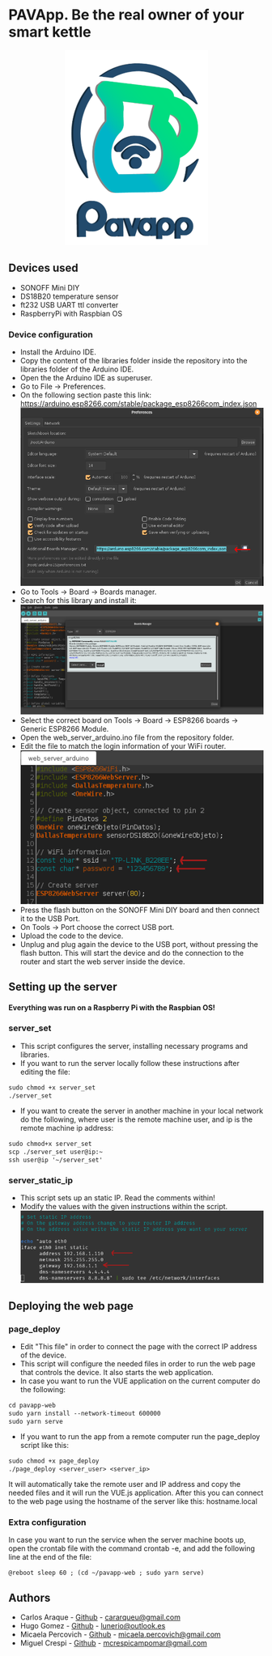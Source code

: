 # PAVApp. Be the real owner of your smart kettle

<p align="center">
  <img src="https://raw.githubusercontent.com/Lunerio/PAVApp/main/pictures/pavapp_logo.png" alt="logo"/>
</p>


## Devices used
* SONOFF Mini DIY
* DS18B20 temperature sensor
* ft232 USB UART ttl converter
* RaspberryPi with Raspbian OS

### Device configuration
* Install the Arduino IDE.
* Copy the content of the libraries folder inside the repository into the libraries folder of the Arduino IDE.
* Open the the Arduino IDE as superuser.
* Go to File -> Preferences.
* On the following section paste this link: https://arduino.esp8266.com/stable/package_esp8266com_index.json
![pref_link](https://raw.githubusercontent.com/Lunerio/PAVApp/main/pictures/link_preferences.png)
* Go to Tools -> Board -> Boards manager.
* Search for this library and install it:
![esp_lib](https://raw.githubusercontent.com/Lunerio/PAVApp/main/pictures/esp_lib.png)
* Select the correct board on Tools -> Board -> ESP8266 boards -> Generic ESP8266 Module.
* Open the web_server_arduino.ino file from the repository folder.
* Edit the file to match the login information of your WiFi router.
![wifi_config](https://raw.githubusercontent.com/Lunerio/PAVApp/main/pictures/device_wifi_conf.png)
* Press the flash button on the SONOFF Mini DIY board and then connect it to the USB Port.
* On Tools -> Port choose the correct USB port.
* Upload the code to the device.
* Unplug and plug again the device to the USB port, without pressing the flash button. This will start the device and do the connection to the router and start the web server inside the device.

## Setting up the server
#### Everything was run on a Raspberry Pi with the Raspbian OS!

### server_set
* This script configures the server, installing necessary programs and libraries.
* If you want to run the server locally follow these instructions after editing the file:
```
sudo chmod +x server_set
./server_set
```
* If you want to create the server in another machine in your local network do the following, where user is the remote machine user, and ip is the remote machine ip address:
```
sudo chmod+x server_set
scp ./server_set user@ip:~
ssh user@ip '~/server_set'
```


### server_static_ip
* This script sets up an static IP. Read the comments within!
* Modify the values with the given instructions within the script.
![server_conf](https://raw.githubusercontent.com/Lunerio/PAVApp/main/pictures/server_ip.png)


## Deploying the web page
### page_deploy
* Edit "This file" in order to connect the page with the correct IP address of the device.
* This script will configure the needed files in order to run the web page that controls the device. It also starts the web application.
* In case you want to run the VUE application on the current computer do the following:
```
cd pavapp-web
sudo yarn install --network-timeout 600000
sudo yarn serve
```
* If you want to run the app from a remote computer run the page_deploy script like this:
```
sudo chmod +x page_deploy
./page_deploy <server_user> <server_ip>
```
It will automatically take the remote user and IP address and copy the needed files and it will run the VUE.js application. After this you can connect to the web page using the hostname of the server like this: hostname.local

### Extra configuration
In case you want to run the service when the server machine boots up, open the crontab file with the command crontab -e, and add the following line at the end of the file:
```
@reboot sleep 60 ; (cd ~/pavapp-web ; sudo yarn serve)
```

## Authors
* Carlos Araque - [Github](https://github.com/carlosaraque22) - cararqueu@gmail.com
* Hugo Gomez - [Github](https://github.com/Lunerio/) - lunerio@outlook.es
* Micaela Percovich - [Github](https://github.com/mi-kei-la) - micaela.percovich@gmail.com
* Miguel Crespi - [Github](https://github.com/tucucrespi) - mcrespicampomar@gmail.com
